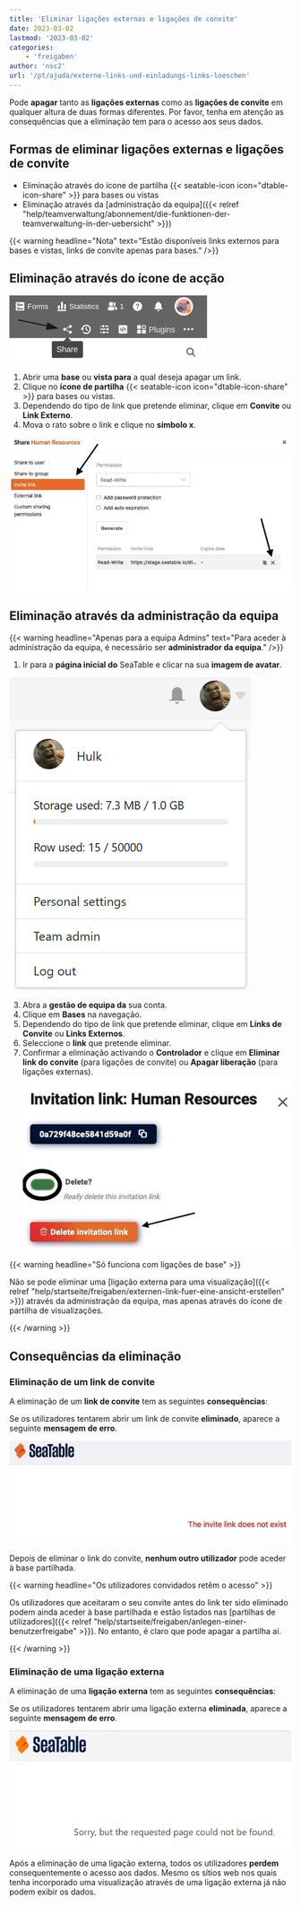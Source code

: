 ```yaml
---
title: 'Eliminar ligações externas e ligações de convite'
date: 2023-03-02
lastmod: '2023-03-02'
categories:
    - 'freigaben'
author: 'nsc2'
url: '/pt/ajuda/externe-links-und-einladungs-links-loeschen'
---
```


Pode **apagar** tanto as **ligações externas** como as **ligações de convite** em qualquer altura de duas formas diferentes. Por favor, tenha em atenção as consequências que a eliminação tem para o acesso aos seus dados.

## Formas de eliminar ligações externas e ligações de convite

- Eliminação através do ícone de partilha {{< seatable-icon icon="dtable-icon-share" >}} para bases ou vistas
- Eliminação através da [administração da equipa]({{< relref "help/teamverwaltung/abonnement/die-funktionen-der-teamverwaltung-in-der-uebersicht" >}})

{{< warning  headline="Nota"  text="Estão disponíveis links externos para bases e vistas, links de convite apenas para bases." />}}

## Eliminação através do ícone de acção

![Clique no ícone de partilha na sua mesa](images/share-single-tablesheets-from-the-base-options.png)

1. Abrir uma **base** ou **vista para** a qual deseja apagar um link.
2. Clique no **ícone de partilha** {{< seatable-icon icon="dtable-icon-share" >}} para bases ou vistas.
3. Dependendo do tipo de link que pretende eliminar, clique em **Convite** ou **Link Externo**.
4. Mova o rato sobre o link e clique no **símbolo x**.

![Eliminar ligações externas e ligações de convite](images/delete-invitation-and-external-links.jpg)

## Eliminação através da administração da equipa

{{< warning  headline="Apenas para a equipa Admins"  text="Para aceder à administração da equipa, é necessário ser **administrador da equipa**." />}}

1. Ir para a **página inicial do** SeaTable e clicar na sua **imagem de avatar**.

![Acesso à gestão da equipa](images/Zugriff-auf-die-Teamverwaltung.png)

3. Abra a **gestão de equipa da** sua conta.
4. Clique em **Bases** na navegação.
5. Dependendo do tipo de link que pretende eliminar, clique em **Links de Convite** ou **Links Externos**.
6. Seleccione o **link** que pretende eliminar.
7. Confirmar a eliminação activando o **Controlador** e clique em **Eliminar link do convite** (para ligações de convite) ou **Apagar liberação** (para ligações externas).  
   ![Confirmar a eliminação](images/confirm-delete-invitation-and-external-links-way2.jpg)

{{< warning  headline="Só funciona com ligações de base" >}}

Não se pode eliminar uma [ligação externa para uma visualização]({{< relref "help/startseite/freigaben/externen-link-fuer-eine-ansicht-erstellen" >}}) através da administração da equipa, mas apenas através do ícone de partilha de visualizações.

{{< /warning >}}

## Consequências da eliminação

### Eliminação de um link de convite

A eliminação de um **link de convite** tem as seguintes **consequências**:

Se os utilizadores tentarem abrir um link de convite **eliminado**, aparece a seguinte **mensagem de erro**.

![Mensagem de erro ao abrir ligações de convite eliminadas](images/fehlermeldung-geloeschter-einladungs-link.jpg)

Depois de eliminar o link do convite, **nenhum outro utilizador** pode aceder à base partilhada.

{{< warning  headline="Os utilizadores convidados retêm o acesso" >}}

Os utilizadores que aceitaram o seu convite antes do link ter sido eliminado podem ainda aceder à base partilhada e estão listados nas [partilhas de utilizadores]({{< relref "help/startseite/freigaben/anlegen-einer-benutzerfreigabe" >}}). No entanto, é claro que pode apagar a partilha aí.

{{< /warning >}}

### Eliminação de uma ligação externa

A eliminação de uma **ligação externa** tem as seguintes **consequências**:

Se os utilizadores tentarem abrir uma ligação externa **eliminada**, aparece a seguinte **mensagem de erro**.

![Mensagem de erro ao apagar uma ligação externa](images/Fehlermeldung-bei-Loeschung-eines-externen-Links.png)

Após a eliminação de uma ligação externa, todos os utilizadores **perdem** consequentemente o acesso aos dados. Mesmo os sítios web nos quais tenha incorporado uma visualização através de uma ligação externa já não podem exibir os dados.
